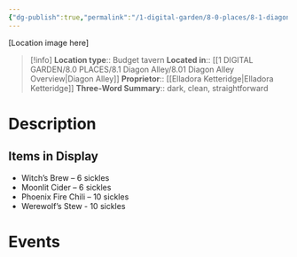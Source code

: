 ```yaml
---
{"dg-publish":true,"permalink":"/1-digital-garden/8-0-places/8-1-diagon-alley/8-1-21-brews-n-stews/","tags":["#place","#diagon-alley","#shop"]}
---
```


[Location image here]
>[!info]
>**Location type**::  Budget tavern
>**Located in**:: [[1 DIGITAL GARDEN/8.0 PLACES/8.1 Diagon Alley/8.01 Diagon Alley Overview\|Diagon Alley]]
>**Proprietor**:: [[Elladora Ketteridge\|Elladora Ketteridge]]
>**Three-Word Summary**:: dark, clean, straightforward 

# Description


## Items in Display

- Witch’s Brew – 6 sickles
- Moonlit Cider – 6 sickles
- Phoenix Fire Chili – 10 sickles
- Werewolf’s Stew - 10 sickles

# Events


